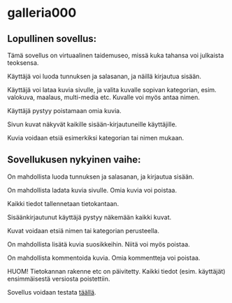 # galleria000

## Lopullinen sovellus:

Tämä sovellus on virtuaalinen taidemuseo, missä kuka tahansa voi julkaista teoksensa.

Käyttäjä voi luoda tunnuksen ja salasanan, ja näillä kirjautua sisään.

Käyttäjä voi lataa kuvia sivulle, ja valita kuvalle sopivan kategorian, esim. valokuva, maalaus, multi-media etc. Kuvalle voi myös antaa nimen.

Käyttäjä pystyy poistamaan omia kuvia.

Sivun kuvat näkyvät kaikille sisään-kirjautuneille käyttäjille.

Kuvia voidaan etsiä esimerkiksi kategorian tai nimen mukaan.

## Sovellukusen nykyinen vaihe:

On mahdollista luoda tunnuksen ja salasanan, ja kirjautua sisään.

On mahdollista ladata kuvia sivulle. Omia kuvia voi poistaa.

Kaikki tiedot tallennetaan tietokantaan. 

Sisäänkirjautunut käyttäjä pystyy näkemään kaikki kuvat.

Kuvat voidaan etsiä nimen tai kategorian perusteella.

On mahdollista lisätä kuvia suosikkeihin. Niitä voi myös poistaa.

On mahdollista kommentoida kuvia. Omia kommentteja voi poistaa.



HUOM! Tietokannan rakenne etc on päivitetty. Kaikki tiedot (esim. käyttäjät) ensimmäisestä versiosta poistettiin.


Sovellus voidaan testata [täällä](https://galleria000.herokuapp.com/).
